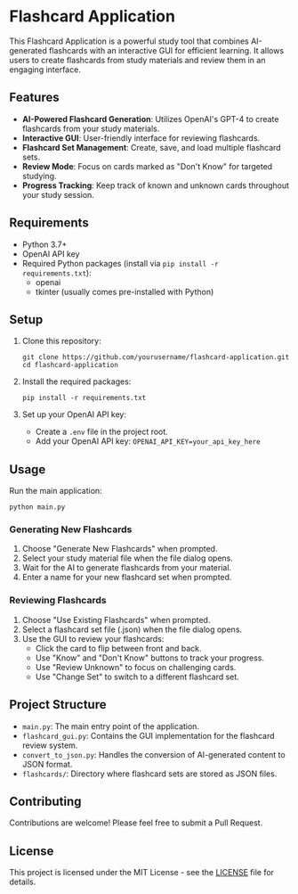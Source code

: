 # Flashcard Application

This Flashcard Application is a powerful study tool that combines AI-generated flashcards with an interactive GUI for efficient learning. It allows users to create flashcards from study materials and review them in an engaging interface.

## Features

- **AI-Powered Flashcard Generation**: Utilizes OpenAI's GPT-4 to create flashcards from your study materials.
- **Interactive GUI**: User-friendly interface for reviewing flashcards.
- **Flashcard Set Management**: Create, save, and load multiple flashcard sets.
- **Review Mode**: Focus on cards marked as "Don't Know" for targeted studying.
- **Progress Tracking**: Keep track of known and unknown cards throughout your study session.

## Requirements

- Python 3.7+
- OpenAI API key
- Required Python packages (install via `pip install -r requirements.txt`):
  - openai
  - tkinter (usually comes pre-installed with Python)

## Setup

1. Clone this repository:
   ```
   git clone https://github.com/yourusername/flashcard-application.git
   cd flashcard-application
   ```

2. Install the required packages:
   ```
   pip install -r requirements.txt
   ```

3. Set up your OpenAI API key:
   - Create a `.env` file in the project root.
   - Add your OpenAI API key: `OPENAI_API_KEY=your_api_key_here`

## Usage

Run the main application:

```
python main.py
```

### Generating New Flashcards

1. Choose "Generate New Flashcards" when prompted.
2. Select your study material file when the file dialog opens.
3. Wait for the AI to generate flashcards from your material.
4. Enter a name for your new flashcard set when prompted.

### Reviewing Flashcards

1. Choose "Use Existing Flashcards" when prompted.
2. Select a flashcard set file (.json) when the file dialog opens.
3. Use the GUI to review your flashcards:
   - Click the card to flip between front and back.
   - Use "Know" and "Don't Know" buttons to track your progress.
   - Use "Review Unknown" to focus on challenging cards.
   - Use "Change Set" to switch to a different flashcard set.

## Project Structure

- `main.py`: The main entry point of the application.
- `flashcard_gui.py`: Contains the GUI implementation for the flashcard review system.
- `convert_to_json.py`: Handles the conversion of AI-generated content to JSON format.
- `flashcards/`: Directory where flashcard sets are stored as JSON files.

## Contributing

Contributions are welcome! Please feel free to submit a Pull Request.

## License

This project is licensed under the MIT License - see the [LICENSE](LICENSE) file for details.
